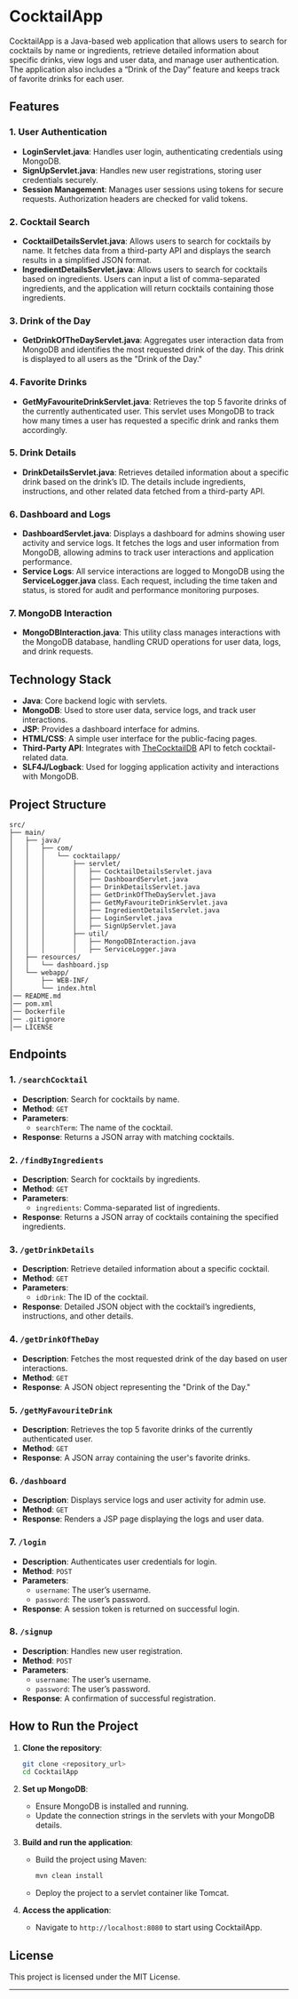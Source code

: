 # CocktailApp

CocktailApp is a Java-based web application that allows users to search for cocktails by name or ingredients, retrieve detailed information about specific drinks, view logs and user data, and manage user authentication. The application also includes a “Drink of the Day” feature and keeps track of favorite drinks for each user.

## Features

### 1. **User Authentication**
- **LoginServlet.java**: Handles user login, authenticating credentials using MongoDB.
- **SignUpServlet.java**: Handles new user registrations, storing user credentials securely.
- **Session Management**: Manages user sessions using tokens for secure requests. Authorization headers are checked for valid tokens.

### 2. **Cocktail Search**
- **CocktailDetailsServlet.java**: Allows users to search for cocktails by name. It fetches data from a third-party API and displays the search results in a simplified JSON format.
- **IngredientDetailsServlet.java**: Allows users to search for cocktails based on ingredients. Users can input a list of comma-separated ingredients, and the application will return cocktails containing those ingredients.

### 3. **Drink of the Day**
- **GetDrinkOfTheDayServlet.java**: Aggregates user interaction data from MongoDB and identifies the most requested drink of the day. This drink is displayed to all users as the "Drink of the Day."

### 4. **Favorite Drinks**
- **GetMyFavouriteDrinkServlet.java**: Retrieves the top 5 favorite drinks of the currently authenticated user. This servlet uses MongoDB to track how many times a user has requested a specific drink and ranks them accordingly.

### 5. **Drink Details**
- **DrinkDetailsServlet.java**: Retrieves detailed information about a specific drink based on the drink’s ID. The details include ingredients, instructions, and other related data fetched from a third-party API.

### 6. **Dashboard and Logs**
- **DashboardServlet.java**: Displays a dashboard for admins showing user activity and service logs. It fetches the logs and user information from MongoDB, allowing admins to track user interactions and application performance.
- **Service Logs**: All service interactions are logged to MongoDB using the **ServiceLogger.java** class. Each request, including the time taken and status, is stored for audit and performance monitoring purposes.

### 7. **MongoDB Interaction**
- **MongoDBInteraction.java**: This utility class manages interactions with the MongoDB database, handling CRUD operations for user data, logs, and drink requests.

## Technology Stack

- **Java**: Core backend logic with servlets.
- **MongoDB**: Used to store user data, service logs, and track user interactions.
- **JSP**: Provides a dashboard interface for admins.
- **HTML/CSS**: A simple user interface for the public-facing pages.
- **Third-Party API**: Integrates with [TheCocktailDB](https://www.thecocktaildb.com/) API to fetch cocktail-related data.
- **SLF4J/Logback**: Used for logging application activity and interactions with MongoDB.

## Project Structure

```
src/
├── main/
│   ├── java/
│   │   ├── com/
│   │   │   └── cocktailapp/
│   │   │       ├── servlet/
│   │   │       │   ├── CocktailDetailsServlet.java
│   │   │       │   ├── DashboardServlet.java
│   │   │       │   ├── DrinkDetailsServlet.java
│   │   │       │   ├── GetDrinkOfTheDayServlet.java
│   │   │       │   ├── GetMyFavouriteDrinkServlet.java
│   │   │       │   ├── IngredientDetailsServlet.java
│   │   │       │   ├── LoginServlet.java
│   │   │       │   ├── SignUpServlet.java
│   │   │       ├── util/
│   │   │       │   ├── MongoDBInteraction.java
│   │   │       │   ├── ServiceLogger.java
│   ├── resources/
│   │   └── dashboard.jsp
│   └── webapp/
│       ├── WEB-INF/
│       └── index.html
│── README.md
│── pom.xml
│── Dockerfile
│── .gitignore
│── LICENSE
```

## Endpoints

### 1. `/searchCocktail`
- **Description**: Search for cocktails by name.
- **Method**: `GET`
- **Parameters**:
    - `searchTerm`: The name of the cocktail.
- **Response**: Returns a JSON array with matching cocktails.

### 2. `/findByIngredients`
- **Description**: Search for cocktails by ingredients.
- **Method**: `GET`
- **Parameters**:
    - `ingredients`: Comma-separated list of ingredients.
- **Response**: Returns a JSON array of cocktails containing the specified ingredients.

### 3. `/getDrinkDetails`
- **Description**: Retrieve detailed information about a specific cocktail.
- **Method**: `GET`
- **Parameters**:
    - `idDrink`: The ID of the cocktail.
- **Response**: Detailed JSON object with the cocktail’s ingredients, instructions, and other details.

### 4. `/getDrinkOfTheDay`
- **Description**: Fetches the most requested drink of the day based on user interactions.
- **Method**: `GET`
- **Response**: A JSON object representing the "Drink of the Day."

### 5. `/getMyFavouriteDrink`
- **Description**: Retrieves the top 5 favorite drinks of the currently authenticated user.
- **Method**: `GET`
- **Response**: A JSON array containing the user's favorite drinks.

### 6. `/dashboard`
- **Description**: Displays service logs and user activity for admin use.
- **Method**: `GET`
- **Response**: Renders a JSP page displaying the logs and user data.

### 7. `/login`
- **Description**: Authenticates user credentials for login.
- **Method**: `POST`
- **Parameters**:
    - `username`: The user’s username.
    - `password`: The user’s password.
- **Response**: A session token is returned on successful login.

### 8. `/signup`
- **Description**: Handles new user registration.
- **Method**: `POST`
- **Parameters**:
    - `username`: The user’s username.
    - `password`: The user’s password.
- **Response**: A confirmation of successful registration.

## How to Run the Project

1. **Clone the repository**:
   ```bash
   git clone <repository_url>
   cd CocktailApp
   ```

2. **Set up MongoDB**:
    - Ensure MongoDB is installed and running.
    - Update the connection strings in the servlets with your MongoDB details.

3. **Build and run the application**:
    - Build the project using Maven:
      ```bash
      mvn clean install
      ```
    - Deploy the project to a servlet container like Tomcat.

4. **Access the application**:
    - Navigate to `http://localhost:8080` to start using CocktailApp.

## License

This project is licensed under the MIT License.

---
